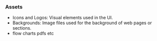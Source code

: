 ### Assets

- Icons and Logos: Visual elements used in the UI.
- Backgrounds: Image files used for the background of web pages or sections.
- flow charts pdfs etc
